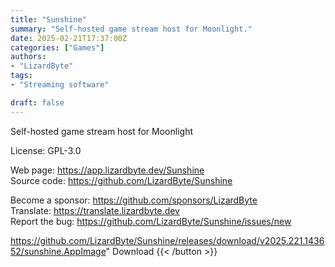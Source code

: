 ```yaml
---
title: "Sunshine"
summary: "Self-hosted game stream host for Moonlight."
date: 2025-02-21T17:37:00Z
categories: ["Games"]
authors:
- "LizardByte"
tags: 
- "Streaming software"

draft: false
---
```


Self-hosted game stream host for Moonlight

License: GPL-3.0

Web page: <https://app.lizardbyte.dev/Sunshine>  
Source code: <https://github.com/LizardByte/Sunshine>

Become a sponsor: <https://github.com/sponsors/LizardByte>  
Translate: <https://translate.lizardbyte.dev>  
Report the bug: <https://github.com/LizardByte/Sunshine/issues/new>  

https://github.com/LizardByte/Sunshine/releases/download/v2025.221.143652/sunshine.AppImage" 
Download
{{< /button >}}